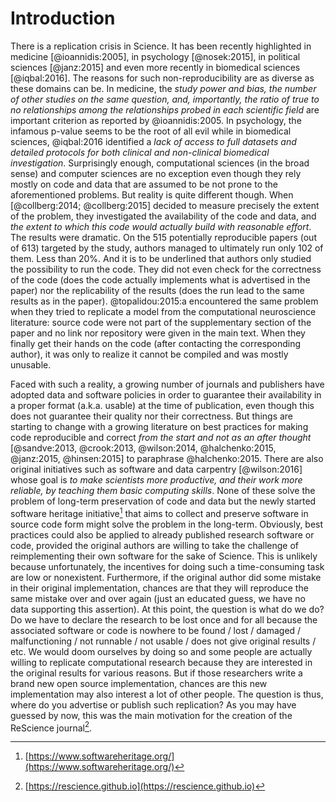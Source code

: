 Introduction
===============================================================================

There is a replication crisis in Science. It has been recently highlighted in
medicine [@ioannidis:2005], in psychology [@nosek:2015], in political sciences
[@janz:2015] and even more recently in biomedical sciences [@iqbal:2016]. The
reasons for such non-reproducibility are as diverse as these domains can be. In
medicine, the *study power and bias, the number of other studies on the same
question, and, importantly, the ratio of true to no relationships among the
relationships probed in each scientific field* are important criterion as
reported by @ioannidis:2005. In psychology, the infamous p-value seems to be
the root of all evil while in biomedical sciences, @iqbal:2016 identified a
*lack of access to full datasets and detailed protocols for both clinical and
non-clinical biomedical investigation*. Surprisingly enough, computational
sciences (in the broad sense) and computer sciences are no exception even
though they rely mostly on code and data that are assumed to be not prone to
the aforementioned problems. But reality is quite different though. When
[@collberg:2014; @collberg:2015] decided to measure precisely the extent of the
problem, they investigated the availability of the code and data, and *the
extent to which this code would actually build with reasonable effort*. The
results were dramatic. On the 515 potentially reproducible papers (out of 613)
targeted by the study, authors managed to ultimately run only 102 of them. Less
than 20%. And it is to be underlined that authors only studied the possibility
to run the code. They did not even check for the correctness of the code (does
the code actually implements what is advertised in the paper) nor the
replicability of the results (does the run lead to the same results as in the
paper).  @topalidou:2015:a encountered the same problem when they tried to
replicate a model from the computational neuroscience literature: source code
were not part of the supplementary section of the paper and no link nor
repository were given in the main text. When they finally get their hands on
the code (after contacting the corresponding author), it was only to realize it
cannot be compiled and was mostly unusable.

Faced with such a reality, a growing number of journals and publishers have
adopted data and software policies in order to guarantee their availability in
a proper format (a.k.a. usable) at the time of publication, even though this
does not guarantee their quality nor their correctness. But things are starting
to change with a growing literature on best practices for making code
reproducible and correct *from the start and not as an after thought*
[@sandve:2013, @crook:2013, @wilson:2014, @halchenko:2015, @janz:2015, @hinsen:2015]
to paraphrase @halchenko:2015. There are also original initiatives such as
software and data carpentry [@wilson:2016] whose goal is *to make scientists
more productive, and their work more reliable, by teaching them basic computing
skills*. None of these solve the problem of long-term preservation of code and
data but the newly started software heritage initiative[^1] that aims to
collect and preserve software in source code form might solve the problem
in the long-term. Obviously, best practices could also be applied to already
published research software or code, provided the original authors are willing
to take the challenge of reimplementing their own software for the sake of
Science. This is unlikely because unfortunately, the incentives for doing such
a time-consuming task are low or nonexistent. Furthermore, if the original
author did some mistake in their original implementation, chances are that
they will reproduce the same mistake over and over again (just an educated
guess, we have no data supporting this assertion). At this point, the question
is what do we do? Do we have to declare the research to be lost once and for
all because the associated software or code is nowhere to be found / lost /
damaged / malfunctioning / not runnable / not usable / does not give original
results / etc. We would doom ourselves by doing so and some people are actually
willing to replicate computational research because they are interested in the
original results for various reasons. But if those researchers write a brand
new open source implementation, chances are this new implementation may also
interest a lot of other people. The question is thus, where do you advertise or
publish such replication? As you may have guessed by now, this was the main
motivation for the creation of the ReScience journal[^2].


[^1]: [https://www.softwareheritage.org/](https://www.softwareheritage.org/)
[^2]: [https://rescience.github.io](https://rescience.github.io)
